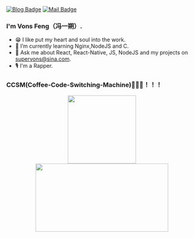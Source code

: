 [![Blog Badge](https://img.shields.io/badge/blog-120k%20pageview-brightgreen)](https://blog.csdn.net/qq934235475) 
[![Mail Badge](https://img.shields.io/badge/-supervons@sina.com-c14438?style=flat-square&logo=Gmail&logoColor=white&link=mailto:haoruileee@gmail.com)](mailto:haoruileee@gmail.com)
### I'm Vons Feng（冯一朔）.

- 😁 I like put my heart and soul into the work.
- 🌱 I’m currently learning Nginx,NodeJS and C.
- 💬 Ask me about React, React-Native, JS, NodeJS and my projects on supervons@sina.com.
- 🎙 I'm a Rapper.

### CCSM(Coffee-Code-Switching-Machine)🚀🚀🚀！！！
<p  align="center">
<a href="javaScript:">
  <img height="180em" src="https://github-readme-stats.vercel.app/api?username=supervons&count_private=true&show_icons=true"/>
  <img height="180em" width="350em" src="https://github-readme-stats-eight-theta.vercel.app/api/top-langs/?username=supervons&layout=compact&langs_count=8"/>
</a>
</p>
